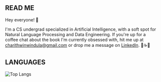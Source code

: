 <h2>READ ME</h2>

<p>Hey everyone! 👋</br></p> 
<p>I'm a CS undergrad specialized in Artificial Intelligence, with a soft spot for Natural Language Processing and Data Engineering. If you're up for a coffee chat about the book I'm currently obsessed with, hit me up at <a href="mailto:charithwinwindula@gmail.com">charithwinwindula@gmail.com</a> or drop me a message on <a href="https://www.linkedin.com/in/windulad/" target="_blank">LinkedIn</a>. 🚀☕📖</p>

<h2>LANGUAGES</h2>
  
  ![Top Langs](https://github-readme-stats.vercel.app/api/top-langs/?username=windulad&layout=compact&langs_count=20&theme=tokyonight&hide_border=true)


<!---
winduladissanayake/winduladissanayake is a ✨ special ✨ repository because its `README.md` (this file) appears on your GitHub profile.
You can click the Preview link to take a look at your changes.
--->
